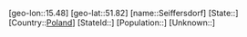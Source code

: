 ﻿---
location: [51.82,15.48]
type: City
tags:
- geo/City


SpocWebEntityId: 34182
isDeleted: false
confidential: public

---
[geo-lon::15.48]
[geo-lat::51.82]
[name::Seiffersdorf]
[State::]
[Country::[Poland](geo/Continent/Europe/Poland.md)]
[StateId::]
[Population::]
[Unknown::]

